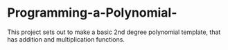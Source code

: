 # Programming-a-Polynomial-
This project sets out to make a basic 2nd degree polynomial template, that has addition and multiplication functions.  
